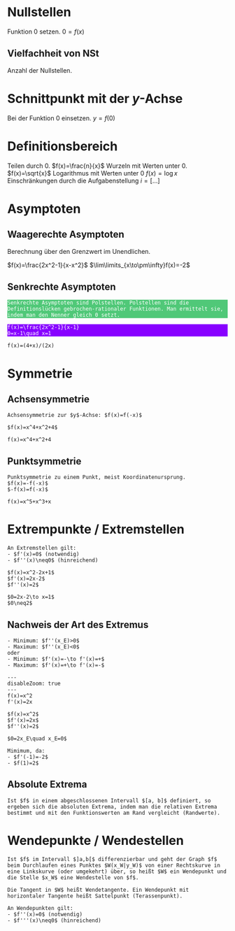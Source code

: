 # Nullstellen
Funktion $0$ setzen.
$0=f(x)$
## Vielfachheit von NSt
Anzahl der Nullstellen.
# Schnittpunkt mit der $y$-Achse
Bei der Funktion $0$ einsetzen.
$y=f(0)$
# Definitionsbereich
Teilen durch $0$.
$f(x)=\frac{n}{x}$
Wurzeln mit Werten unter $0$.
$f(x)=\sqrt{x}$
Logarithmus mit Werten unter $0$
$f(x)=\log{x}$
Einschränkungen durch die Aufgabenstellung
$i=[\dots]$
# Asymptoten
## Waagerechte Asymptoten
Berechnung über den Grenzwert im Unendlichen.

$f(x)=\frac{2x^2-1}{x-x^2}$
$\lim\limits_{x\to\pm\infty}f(x)=-2$
## Senkrechte Asymptoten
<pre class="vault" style="background-color:#50C878;"><code class="vault" style="color:white;">Senkrechte Asymptoten sind Polstellen. Polstellen sind die Definitionslücken gebrochen-rationaler Funktionen. Man ermittelt sie, indem man den Nenner gleich <span class="math inline">0</span> setzt.</code></pre>

<pre class="vault" style="background-color:#8800ff;"><code class="vault" style="color:white;"><span class="math inline">f(x)=\frac{2x^2-1}{x-1}</span>
<span class="math inline">0=x-1\quad x=1</span>
</code></pre>

~~~functionplot
f(x)=(4+x)/(2x)
~~~
# Symmetrie
## Achsensymmetrie
~~~ad-important
Achsensymmetrie zur $y$-Achse: $f(x)=f(-x)$

$f(x)=x^4+x^2+4$
~~~

~~~functionplot
f(x)=x^4+x^2+4
~~~
## Punktsymmetrie
~~~ad-important
Punktsymmetrie zu einem Punkt, meist Koordinatenursprung.
$f(x)=-f(-x)$
$-f(x)=f(-x)$
~~~

~~~functionplot
f(x)=x^5+x^3+x
~~~
# Extrempunkte / Extremstellen
~~~ad-important
An Extremstellen gilt: 
- $f'(x)=0$ (notwendig)
- $f''(x)\neq0$ (hinreichend)
~~~

~~~ad-example
$f(x)=x^2-2x+1$
$f'(x)=2x-2$
$f''(x)=2$

$0=2x-2\to x=1$
$0\neq2$
~~~
## Nachweis der Art des Extremus
~~~ad-important
- Minimum: $f''(x_E)>0$
- Maximum: $f''(x_E)<0$
oder
- Minimum: $f'(x)=-\to f'(x)=+$
- Maximum: $f'(x)=+\to f'(x)=-$
~~~

~~~functionplot
---
disableZoom: true
---
f(x)=x^2
f'(x)=2x
~~~

~~~ad-example
$f(x)=x^2$
$f'(x)=2x$
$f''(x)=2$

$0=2x_E\quad x_E=0$

Mimimum, da:
- $f'(-1)=-2$
- $f(1)=2$
~~~
## Absolute Extrema
~~~ad-important
Ist $f$ in einem abgeschlossenen Intervall $[a, b]$ definiert, so ergeben sich die absoluten Extrema, indem man die relativen Extrema bestimmt und mit den Funktionswerten am Rand vergleicht (Randwerte).
~~~
# Wendepunkte / Wendestellen
~~~ad-important
Ist $f$ im Intervall $]a,b[$ differenzierbar und geht der Graph $f$ beim Durchlaufen eines Punktes $W(x_W|y_W)$ von einer Rechtskurve in eine Linkskurve (oder umgekehrt) über, so heißt $W$ ein Wendepunkt und die Stelle $x_W$ eine Wendestelle von $f$.

Die Tangent in $W$ heißt Wendetangente. Ein Wendepunkt mit horizontaler Tangente heißt Sattelpunkt (Terassenpunkt).
~~~

~~~ad-help
An Wendepunkten gilt:
- $f''(x)=0$ (notwendig)
- $f'''(x)\neq0$ (hinreichend)
~~~